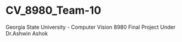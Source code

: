 # CV_8980_Team-10
Georgia State University - Computer Vision 8980 Final Project Under Dr.Ashwin Ashok
